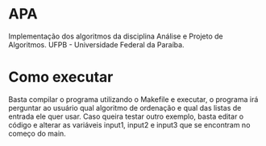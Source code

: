 # APA
Implementação dos algoritmos da disciplina Análise e Projeto de Algoritmos. UFPB -  Universidade Federal da Paraíba.

# Como executar
Basta compilar o programa utilizando o Makefile e executar, o programa irá perguntar ao usuário qual algoritmo de ordenação e qual das listas de entrada ele quer usar. Caso queira testar outro exemplo, basta editar o código e alterar as variáveis input1, input2 e input3 que se encontram no começo do main.
